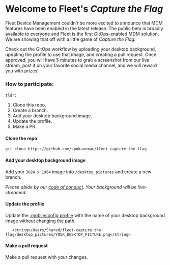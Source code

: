 # Welcome to Fleet's _Capture the Flag_

Fleet Device Management couldn’t be more excited to announce that MDM features have been enabled in the latest release. The public beta is broadly available to everyone and Fleet is the first GitOps-enabled MDM solution.  We are showing that off with a little game of _Capture the Flag._ 

Check out the GitOps workflow by uploading your desktop background, updating the profile to use that image, and creating a pull request. Once approved, you will have 5 minutes to grab a screenshot from our live stream, post it on your favorite social media channel, and we will reward you with prizes!

### How to participate:

`tldr:` 

1.  Clone this repo.
2.  Create a branch.
3.  Add your desktop background image.
4.  Update the profile.
5.  Make a PR.

#### Clone the repo

```shell
git clone https://github.com/spokanemac/fleet-capture-the-flag
```

#### Add your desktop background image

Add your `3024 x 1964` image into `/desktop_pictures` and create a new branch.

_Please abide by our_ [_code of conduct_](https://github.com/fleetdm/fleet/blob/main/CODE_OF_CONDUCT.md)_. Your background will be live-streamed._

#### Update the profile

Update the [.mobileconfig profile](https://github.com/spokanemac/fleet-capture-the-flag/blob/8be2471224e11783aaef2e98ab046aa514e24a04/mdm_profiles/set_desktop_picture.mobileconfig#L19) with the name of your desktop background image without changing the path.

```
   <string>/Users/Shared/fleet-capture-the-flag/desktop_pictures/YOUR_DESKTOP_PICTURE.png</string>
```

#### Make a pull request

Make a pull request with your changes.
